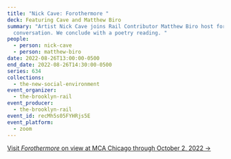 ```yaml
---
title: "Nick Cave: Forothermore "
deck: Featuring Cave and Matthew Biro
summary: "Artist Nick Cave joins Rail Contributor Matthew Biro host for a
  conversation. We conclude with a poetry reading. "
people:
  - person: nick-cave
  - person: matthew-biro
date: 2022-08-26T13:00:00-0500
end_date: 2022-08-26T14:30:00-0500
series: 634
collections:
  - the-new-social-environment
event_organizer:
  - the-brooklyn-rail
event_producer:
  - the-brooklyn-rail
event_id: recMh5s05FYHRjs5E
event_platform:
  - zoom
---
```

[Visit *Forothermore* on view at MCA Chicago through October 2, 2022 →](https://mcachicago.org/exhibitions/2022/nick-cave-forothermore)